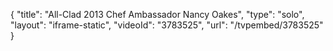 {
    "title": "All-Clad 2013 Chef Ambassador Nancy Oakes",
    "type": "solo",
    "layout": "iframe-static",
    "videoId": "3783525",
    "url": "\/tvpembed\/3783525"
}